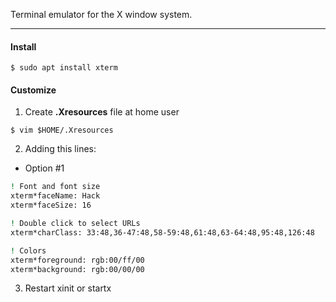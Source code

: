 Terminal emulator for the X window system.

---

#### Install

`$ sudo apt install xterm`

#### Customize

1. Create **.Xresources** file at home user

`$ vim $HOME/.Xresources`

2. Adding this lines:
- Option #1
```bash
! Font and font size
xterm*faceName: Hack
xterm*faceSize: 16

! Double click to select URLs
xterm*charClass: 33:48,36-47:48,58-59:48,61:48,63-64:48,95:48,126:48

! Colors
xterm*foreground: rgb:00/ff/00
xterm*background: rgb:00/00/00
```

3. Restart xinit or startx
